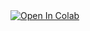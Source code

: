 <a href="https://colab.research.google.com/github/Udomsak-Putthasri/BADS7105-CRM-Analytics/blob/main/Homework%2008%20-%20Campaign%20Response%20Model/Campaign_Response_Model.ipynb">
  <img src="https://colab.research.google.com/assets/colab-badge.svg" alt="Open In Colab"/>
</a>
